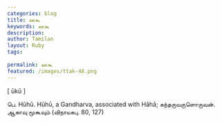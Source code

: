 ```yaml
---
categories: blog
title: ஊகூ
keywords: ஊகூ
description: 
author: Tamilan
layout: Ruby
tags: 
 
permalink: ஊகூ
featured: /images/ttak-48.png
---
```

  
[ ūkū ]  
  
பெ. Hūhū. Hūhū, a Gandharva, associated with Hāhā; கந்தருவருளொருவன். ஆகாவு மூகூவும் (விநாயகபு. 80, 127)